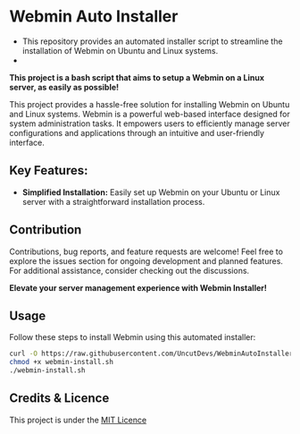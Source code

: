 # Webmin Auto Installer
- This repository provides an automated installer script to streamline the installation of Webmin on Ubuntu and Linux systems.
- 
**This project is a bash script that aims to setup a Webmin on a Linux server, as easily as possible!**

This project provides a hassle-free solution for installing Webmin on Ubuntu and Linux systems. Webmin is a powerful web-based interface designed for system administration tasks. It empowers users to efficiently manage server configurations and applications through an intuitive and user-friendly interface.


## Key Features:
- **Simplified Installation:** Easily set up Webmin on your Ubuntu or Linux server with a straightforward installation process.

## Contribution
Contributions, bug reports, and feature requests are welcome! Feel free to explore the issues section for ongoing development and planned features. For additional assistance, consider checking out the discussions.

**Elevate your server management experience with Webmin Installer!**

## Usage
Follow these steps to install Webmin using this automated installer:

```bash
curl -O https://raw.githubusercontent.com/UncutDevs/WebminAutoInstaller/master/webmin-install.sh
chmod +x webmin-install.sh
./webmin-install.sh
```

## Credits & Licence
This project is under the [MIT Licence](https://raw.githubusercontent.com/UncutDevs/WebminAutoInstaller/master/LICENSE)

